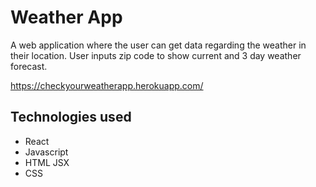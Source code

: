 # Weather App
A web application where the user can get data regarding the weather in their location. User inputs zip code to show current and 3 day weather forecast.

https://checkyourweatherapp.herokuapp.com/

## Technologies used
- React
- Javascript
- HTML JSX
- CSS

